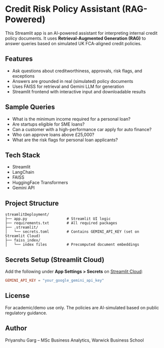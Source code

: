 #  Credit Risk Policy Assistant (RAG-Powered)

This Streamlit app is an AI-powered assistant for interpreting internal credit policy documents.
It uses **Retrieval-Augmented Generation (RAG)** to answer queries based on simulated UK FCA-aligned credit policies.

##  Features
-  Ask questions about creditworthiness, approvals, risk flags, and exceptions
-  Answers are grounded in real (simulated) policy documents
-  Uses FAISS for retrieval and Gemini LLM for generation
-  Streamlit frontend with interactive input and downloadable results

##  Sample Queries
- What is the minimum income required for a personal loan?
- Are startups eligible for SME loans?
- Can a customer with a high-performance car apply for auto finance?
- Who can approve loans above £25,000?
- What are the risk flags for personal loan applicants?

##  Tech Stack
- Streamlit
- LangChain
- FAISS
- HuggingFace Transformers
- Gemini API

##  Project Structure
```
streamlitDeployment/
├── app.py                  # Streamlit UI logic
├── requirements.txt        # All required packages
├── .streamlit/
│   └── secrets.toml        # Contains GEMINI_API_KEY (set on Streamlit Cloud)
├── faiss_index/
│   └── index files         # Precomputed document embeddings
```

##  Secrets Setup (Streamlit Cloud)
Add the following under **App Settings > Secrets** on [Streamlit Cloud](https://streamlit.io/cloud):
```toml
GEMINI_API_KEY = "your_google_gemini_api_key"
```

##  License
For academic/demo use only. The policies are AI-simulated based on public regulatory guidance.

##  Author
Priyanshu Garg – MSc Business Analytics, Warwick Business School
